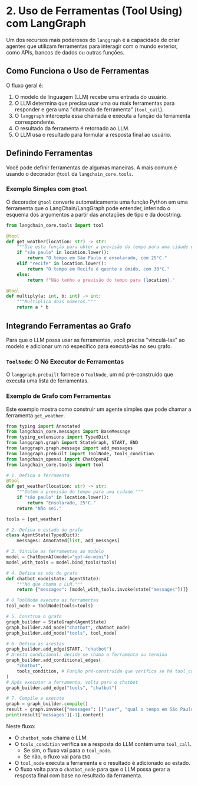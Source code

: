 # 2. Uso de Ferramentas (Tool Using) com LangGraph

Um dos recursos mais poderosos do `langgraph` é a capacidade de criar agentes que utilizam ferramentas para interagir com o mundo exterior, como APIs, bancos de dados ou outras funções.

## Como Funciona o Uso de Ferramentas

O fluxo geral é:
1.  O modelo de linguagem (LLM) recebe uma entrada do usuário.
2.  O LLM determina que precisa usar uma ou mais ferramentas para responder e gera uma "chamada de ferramenta" (`tool_call`).
3.  O `langgraph` intercepta essa chamada e executa a função da ferramenta correspondente.
4.  O resultado da ferramenta é retornado ao LLM.
5.  O LLM usa o resultado para formular a resposta final ao usuário.

## Definindo Ferramentas

Você pode definir ferramentas de algumas maneiras. A mais comum é usando o decorador `@tool` da `langchain_core.tools`.

### Exemplo Simples com `@tool`

O decorador `@tool` converte automaticamente uma função Python em uma ferramenta que o LangChain/LangGraph pode entender, inferindo o esquema dos argumentos a partir das anotações de tipo e da docstring.

```python
from langchain_core.tools import tool

@tool
def get_weather(location: str) -> str:
    """Use esta função para obter a previsão do tempo para uma cidade específica."""
    if "são paulo" in location.lower():
        return "O tempo em São Paulo é ensolarado, com 25°C."
    elif "recife" in location.lower():
        return "O tempo em Recife é quente e úmido, com 30°C."
    else:
        return f"Não tenho a previsão do tempo para {location}."

@tool
def multiply(a: int, b: int) -> int:
    """Multiplica dois números."""
    return a * b
```

## Integrando Ferramentas ao Grafo

Para que o LLM possa usar as ferramentas, você precisa "vinculá-las" ao modelo e adicionar um nó específico para executá-las no seu grafo.

### `ToolNode`: O Nó Executor de Ferramentas

O `langgraph.prebuilt` fornece o `ToolNode`, um nó pré-construído que executa uma lista de ferramentas.

### Exemplo de Grafo com Ferramentas

Este exemplo mostra como construir um agente simples que pode chamar a ferramenta `get_weather`.

```python
from typing import Annotated
from langchain_core.messages import BaseMessage
from typing_extensions import TypedDict
from langgraph.graph import StateGraph, START, END
from langgraph.graph.message import add_messages
from langgraph.prebuilt import ToolNode, tools_condition
from langchain_openai import ChatOpenAI
from langchain_core.tools import tool

# 1. Defina a ferramenta
@tool
def get_weather(location: str) -> str:
    """Obtém a previsão do tempo para uma cidade."""
    if "são paulo" in location.lower():
        return "Ensolarado, 25°C."
    return "Não sei."

tools = [get_weather]

# 2. Defina o estado do grafo
class AgentState(TypedDict):
    messages: Annotated[list, add_messages]

# 3. Vincule as ferramentas ao modelo
model = ChatOpenAI(model="gpt-4o-mini")
model_with_tools = model.bind_tools(tools)

# 4. Defina os nós do grafo
def chatbot_node(state: AgentState):
    """Nó que chama o LLM."""
    return {"messages": [model_with_tools.invoke(state["messages"])]}

# O ToolNode executa as ferramentas
tool_node = ToolNode(tools=tools)

# 5. Construa o grafo
graph_builder = StateGraph(AgentState)
graph_builder.add_node("chatbot", chatbot_node)
graph_builder.add_node("tools", tool_node)

# 6. Defina as arestas
graph_builder.add_edge(START, "chatbot")
# Aresta condicional: decide se chama a ferramenta ou termina
graph_builder.add_conditional_edges(
    "chatbot",
    tools_condition, # Função pré-construída que verifica se há tool_calls
)
# Após executar a ferramenta, volta para o chatbot
graph_builder.add_edge("tools", "chatbot")

# 7. Compile e execute
graph = graph_builder.compile()
result = graph.invoke({"messages": [("user", "qual o tempo em São Paulo?")]})
print(result['messages'][-1].content)
```

Neste fluxo:
-   O `chatbot_node` chama o LLM.
-   O `tools_condition` verifica se a resposta do LLM contém uma `tool_call`.
    -   Se sim, o fluxo vai para o `tool_node`.
    -   Se não, o fluxo vai para `END`.
-   O `tool_node` executa a ferramenta e o resultado é adicionado ao estado.
-   O fluxo volta para o `chatbot_node` para que o LLM possa gerar a resposta final com base no resultado da ferramenta.
